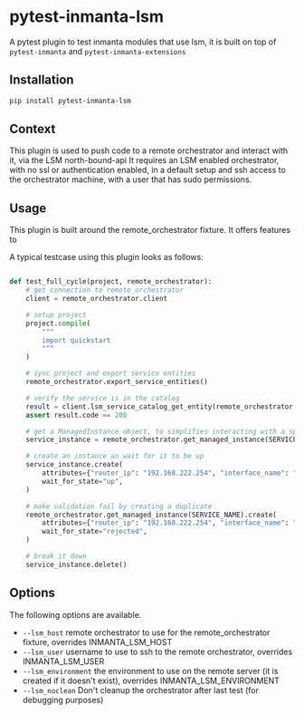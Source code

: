 # pytest-inmanta-lsm

A pytest plugin to test inmanta modules that use lsm, it is built on top of `pytest-inmanta` and `pytest-inmanta-extensions`

## Installation

```bash
pip install pytest-inmanta-lsm
```

## Context

This plugin is used to push code to a remote orchestrator and interact with it, via the LSM north-bound-api
It requires an LSM enabled orchestrator, with no ssl or authentication enabled, in a default setup and ssh access to the orchestrator machine, with a user that has sudo permissions.

## Usage

This plugin is built around the remote_orchestrator fixture. 
It offers features to 

A typical testcase using this plugin looks as follows:
```python

def test_full_cycle(project, remote_orchestrator):
    # get connection to remote_orchestrator
    client = remote_orchestrator.client

    # setup project
    project.compile(
        """
        import quickstart
        """
    )

    # sync project and export service entities
    remote_orchestrator.export_service_entities()

    # verify the service is in the catalog
    result = client.lsm_service_catalog_get_entity(remote_orchestrator.environment, SERVICE_NAME)
    assert result.code == 200

    # get a ManagedInstance object, to simplifies interacting with a specific service instance
    service_instance = remote_orchestrator.get_managed_instance(SERVICE_NAME)

    # create an instance an wait for it to be up
    service_instance.create(
        attributes={"router_ip": "192.168.222.254", "interface_name": "eth1", "address": "10.10.14.254/24", "vlan_id": 14},
        wait_for_state="up",
    )

    # make validation fail by creating a duplicate
    remote_orchestrator.get_managed_instance(SERVICE_NAME).create(
        attributes={"router_ip": "192.168.222.254", "interface_name": "eth1", "address": "10.10.14.254/24", "vlan_id": 14},
        wait_for_state="rejected",
    )

    # break it down
    service_instance.delete()

```
## Options

The following options are available.

 * `--lsm_host` remote orchestrator to use for the remote_orchestrator fixture, overrides INMANTA_LSM_HOST
 * `--lsm_user` username to use to ssh to the remote orchestrator, overrides INMANTA_LSM_USER
 * `--lsm_environment` the environment to use on the remote server (it is created if it doesn't exist), overrides INMANTA_LSM_ENVIRONMENT
 * `--lsm_noclean` Don't cleanup the orchestrator after last test (for debugging purposes)